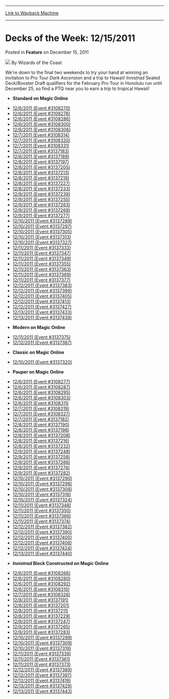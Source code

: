 
---
[Link to Wayback Machine](https://web.archive.org/web/20220928135344/https://magic.wizards.com/en/articles/archive/feature/decks-week-12152011-2011-12-15)

[_metadata_:wayback_url]:- "https://magic.wizards.com/en/articles/archive/feature/decks-week-12152011-2011-12-15"
[_metadata_:wayback_raw_url]:- "https://web.archive.org/web/20220928135344id_/https://magic.wizards.com/en/articles/archive/feature/decks-week-12152011-2011-12-15"
[_metadata_:wayback_capture_timestamp]:- "2022-09-28 13:53:44+00:00"
[_metadata_:description]:- "We're down to the final two weekends to try your hand at winning an invitation to Pro Tour Dark Ascension and a trip to Hawaii!"
[_metadata_:generator]:- "Drupal 7 (http://drupal.org)"
---


Decks of the Week: 12/15/2011
=============================



 Posted in **Feature**
 on December 15, 2011 






![](https://media.magic.wizards.com/styles/auth_small/public/images/person/wizards_author.jpg)
By Wizards of the Coast











We're down to the final two weekends to try your hand at winning an invitation to Pro Tour *Dark Ascension* and a trip to Hawaii! *Innistrad* Sealed Deck/Booster Draft qualifiers for the February Pro Tour in Honolulu run until December 25, so find a PTQ near you to earn a trip to tropical Hawaii!

* **Standard on Magic Online**
+ [12/6/2011 (Event #3108270)](http://archive.wizards.com/Magic/Digital/MagicOnlineTourn.aspx?x=mtg/digital/magiconline/tourn/3108270)
+ [12/6/2011 (Event #3108276)](http://archive.wizards.com/Magic/Digital/MagicOnlineTourn.aspx?x=mtg/digital/magiconline/tourn/3108276)
+ [12/6/2011 (Event #3108286)](http://archive.wizards.com/Magic/Digital/MagicOnlineTourn.aspx?x=mtg/digital/magiconline/tourn/3108286)
+ [12/6/2011 (Event #3108300)](http://archive.wizards.com/Magic/Digital/MagicOnlineTourn.aspx?x=mtg/digital/magiconline/tourn/3108300)
+ [12/6/2011 (Event #3108306)](http://archive.wizards.com/Magic/Digital/MagicOnlineTourn.aspx?x=mtg/digital/magiconline/tourn/3108306)
+ [12/7/2011 (Event #3108314)](http://archive.wizards.com/Magic/Digital/MagicOnlineTourn.aspx?x=mtg/digital/magiconline/tourn/3108314)
+ [12/7/2011 (Event #3108320)](http://archive.wizards.com/Magic/Digital/MagicOnlineTourn.aspx?x=mtg/digital/magiconline/tourn/3108320)
+ [12/7/2011 (Event #3108331)](http://archive.wizards.com/Magic/Digital/MagicOnlineTourn.aspx?x=mtg/digital/magiconline/tourn/3108331)
+ [12/7/2011 (Event #3137183)](http://archive.wizards.com/Magic/Digital/MagicOnlineTourn.aspx?x=mtg/digital/magiconline/tourn/3137183)
+ [12/8/2011 (Event #3137189)](http://archive.wizards.com/Magic/Digital/MagicOnlineTourn.aspx?x=mtg/digital/magiconline/tourn/3137189)
+ [12/8/2011 (Event #3137197)](http://archive.wizards.com/Magic/Digital/MagicOnlineTourn.aspx?x=mtg/digital/magiconline/tourn/3137197)
+ [12/8/2011 (Event #3137205)](http://archive.wizards.com/Magic/Digital/MagicOnlineTourn.aspx?x=mtg/digital/magiconline/tourn/3137205)
+ [12/8/2011 (Event #3137213)](http://archive.wizards.com/Magic/Digital/MagicOnlineTourn.aspx?x=mtg/digital/magiconline/tourn/3137213)
+ [12/8/2011 (Event #3137219)](http://archive.wizards.com/Magic/Digital/MagicOnlineTourn.aspx?x=mtg/digital/magiconline/tourn/3137219)
+ [12/8/2011 (Event #3137227)](http://archive.wizards.com/Magic/Digital/MagicOnlineTourn.aspx?x=mtg/digital/magiconline/tourn/3137227)
+ [12/8/2011 (Event #3137233)](http://archive.wizards.com/Magic/Digital/MagicOnlineTourn.aspx?x=mtg/digital/magiconline/tourn/3137233)
+ [12/9/2011 (Event #3137239)](http://archive.wizards.com/Magic/Digital/MagicOnlineTourn.aspx?x=mtg/digital/magiconline/tourn/3137239)
+ [12/9/2011 (Event #3137255)](http://archive.wizards.com/Magic/Digital/MagicOnlineTourn.aspx?x=mtg/digital/magiconline/tourn/3137255)
+ [12/9/2011 (Event #3137263)](http://archive.wizards.com/Magic/Digital/MagicOnlineTourn.aspx?x=mtg/digital/magiconline/tourn/3137263)
+ [12/9/2011 (Event #3137269)](http://archive.wizards.com/Magic/Digital/MagicOnlineTourn.aspx?x=mtg/digital/magiconline/tourn/3137269)
+ [12/9/2011 (Event #3137277)](http://archive.wizards.com/Magic/Digital/MagicOnlineTourn.aspx?x=mtg/digital/magiconline/tourn/3137277)
+ [12/10/2011 (Event #3137289)](http://archive.wizards.com/Magic/Digital/MagicOnlineTourn.aspx?x=mtg/digital/magiconline/tourn/3137289)
+ [12/10/2011 (Event #3137297)](http://archive.wizards.com/Magic/Digital/MagicOnlineTourn.aspx?x=mtg/digital/magiconline/tourn/3137297)
+ [12/10/2011 (Event #3137305)](http://archive.wizards.com/Magic/Digital/MagicOnlineTourn.aspx?x=mtg/digital/magiconline/tourn/3137305)
+ [12/10/2011 (Event #3137313)](http://archive.wizards.com/Magic/Digital/MagicOnlineTourn.aspx?x=mtg/digital/magiconline/tourn/3137313)
+ [12/10/2011 (Event #3137327)](http://archive.wizards.com/Magic/Digital/MagicOnlineTourn.aspx?x=mtg/digital/magiconline/tourn/3137327)
+ [12/11/2011 (Event #3137333)](http://archive.wizards.com/Magic/Digital/MagicOnlineTourn.aspx?x=mtg/digital/magiconline/tourn/3137333)
+ [12/11/2011 (Event #3137347)](http://archive.wizards.com/Magic/Digital/MagicOnlineTourn.aspx?x=mtg/digital/magiconline/tourn/3137347)
+ [12/11/2011 (Event #3137349)](http://archive.wizards.com/Magic/Digital/MagicOnlineTourn.aspx?x=mtg/digital/magiconline/tourn/3137349)
+ [12/11/2011 (Event #3137355)](http://archive.wizards.com/Magic/Digital/MagicOnlineTourn.aspx?x=mtg/digital/magiconline/tourn/3137355)
+ [12/11/2011 (Event #3137363)](http://archive.wizards.com/Magic/Digital/MagicOnlineTourn.aspx?x=mtg/digital/magiconline/tourn/3137363)
+ [12/11/2011 (Event #3137369)](http://archive.wizards.com/Magic/Digital/MagicOnlineTourn.aspx?x=mtg/digital/magiconline/tourn/3137369)
+ [12/11/2011 (Event #3137377)](http://archive.wizards.com/Magic/Digital/MagicOnlineTourn.aspx?x=mtg/digital/magiconline/tourn/3137377)
+ [12/12/2011 (Event #3137383)](http://archive.wizards.com/Magic/Digital/MagicOnlineTourn.aspx?x=mtg/digital/magiconline/tourn/3137383)
+ [12/12/2011 (Event #3137399)](http://archive.wizards.com/Magic/Digital/MagicOnlineTourn.aspx?x=mtg/digital/magiconline/tourn/3137399)
+ [12/12/2011 (Event #3137405)](http://archive.wizards.com/Magic/Digital/MagicOnlineTourn.aspx?x=mtg/digital/magiconline/tourn/3137405)
+ [12/12/2011 (Event #3137413)](http://archive.wizards.com/Magic/Digital/MagicOnlineTourn.aspx?x=mtg/digital/magiconline/tourn/3137413)
+ [12/12/2011 (Event #3137427)](http://archive.wizards.com/Magic/Digital/MagicOnlineTourn.aspx?x=mtg/digital/magiconline/tourn/3137427)
+ [12/13/2011 (Event #3137433)](http://archive.wizards.com/Magic/Digital/MagicOnlineTourn.aspx?x=mtg/digital/magiconline/tourn/3137433)
+ [12/13/2011 (Event #3137439)](http://archive.wizards.com/Magic/Digital/MagicOnlineTourn.aspx?x=mtg/digital/magiconline/tourn/3137439)
* **Modern on Magic Online**
+ [12/11/2011 (Event #3137375)](http://archive.wizards.com/Magic/Digital/MagicOnlineTourn.aspx?x=mtg/digital/magiconline/tourn/3137375)
+ [12/12/2011 (Event #3137387)](http://archive.wizards.com/Magic/Digital/MagicOnlineTourn.aspx?x=mtg/digital/magiconline/tourn/3137387)
* **Classic on Magic Online**
+ [12/10/2011 (Event #3137320)](http://archive.wizards.com/Magic/Digital/MagicOnlineTourn.aspx?x=mtg/digital/magiconline/tourn/3137320)
* **Pauper on Magic Online**
+ [12/6/2011 (Event #3108277)](http://archive.wizards.com/Magic/Digital/MagicOnlineTourn.aspx?x=mtg/digital/magiconline/tourn/3108277)
+ [12/6/2011 (Event #3108287)](http://archive.wizards.com/Magic/Digital/MagicOnlineTourn.aspx?x=mtg/digital/magiconline/tourn/3108287)
+ [12/6/2011 (Event #3108295)](http://archive.wizards.com/Magic/Digital/MagicOnlineTourn.aspx?x=mtg/digital/magiconline/tourn/3108295)
+ [12/6/2011 (Event #3108303)](http://archive.wizards.com/Magic/Digital/MagicOnlineTourn.aspx?x=mtg/digital/magiconline/tourn/3108303)
+ [12/6/2011 (Event #3108311)](http://archive.wizards.com/Magic/Digital/MagicOnlineTourn.aspx?x=mtg/digital/magiconline/tourn/3108311)
+ [12/7/2011 (Event #3108319)](http://archive.wizards.com/Magic/Digital/MagicOnlineTourn.aspx?x=mtg/digital/magiconline/tourn/3108319)
+ [12/7/2011 (Event #3108327)](http://archive.wizards.com/Magic/Digital/MagicOnlineTourn.aspx?x=mtg/digital/magiconline/tourn/3108327)
+ [12/7/2011 (Event #3137182)](http://archive.wizards.com/Magic/Digital/MagicOnlineTourn.aspx?x=mtg/digital/magiconline/tourn/3137182)
+ [12/8/2011 (Event #3137190)](http://archive.wizards.com/Magic/Digital/MagicOnlineTourn.aspx?x=mtg/digital/magiconline/tourn/3137190)
+ [12/8/2011 (Event #3137198)](http://archive.wizards.com/Magic/Digital/MagicOnlineTourn.aspx?x=mtg/digital/magiconline/tourn/3137198)
+ [12/8/2011 (Event #3137208)](http://archive.wizards.com/Magic/Digital/MagicOnlineTourn.aspx?x=mtg/digital/magiconline/tourn/3137208)
+ [12/8/2011 (Event #3137216)](http://archive.wizards.com/Magic/Digital/MagicOnlineTourn.aspx?x=mtg/digital/magiconline/tourn/3137216)
+ [12/8/2011 (Event #3137232)](http://archive.wizards.com/Magic/Digital/MagicOnlineTourn.aspx?x=mtg/digital/magiconline/tourn/3137232)
+ [12/9/2011 (Event #3137248)](http://archive.wizards.com/Magic/Digital/MagicOnlineTourn.aspx?x=mtg/digital/magiconline/tourn/3137248)
+ [12/9/2011 (Event #3137258)](http://archive.wizards.com/Magic/Digital/MagicOnlineTourn.aspx?x=mtg/digital/magiconline/tourn/3137258)
+ [12/9/2011 (Event #3137266)](http://archive.wizards.com/Magic/Digital/MagicOnlineTourn.aspx?x=mtg/digital/magiconline/tourn/3137266)
+ [12/9/2011 (Event #3137274)](http://archive.wizards.com/Magic/Digital/MagicOnlineTourn.aspx?x=mtg/digital/magiconline/tourn/3137274)
+ [12/9/2011 (Event #3137282)](http://archive.wizards.com/Magic/Digital/MagicOnlineTourn.aspx?x=mtg/digital/magiconline/tourn/3137282)
+ [12/10/2011 (Event #3137290)](http://archive.wizards.com/Magic/Digital/MagicOnlineTourn.aspx?x=mtg/digital/magiconline/tourn/3137290)
+ [12/10/2011 (Event #3137298)](http://archive.wizards.com/Magic/Digital/MagicOnlineTourn.aspx?x=mtg/digital/magiconline/tourn/3137298)
+ [12/10/2011 (Event #3137308)](http://archive.wizards.com/Magic/Digital/MagicOnlineTourn.aspx?x=mtg/digital/magiconline/tourn/3137308)
+ [12/10/2011 (Event #3137316)](http://archive.wizards.com/Magic/Digital/MagicOnlineTourn.aspx?x=mtg/digital/magiconline/tourn/3137316)
+ [12/10/2011 (Event #3137324)](http://archive.wizards.com/Magic/Digital/MagicOnlineTourn.aspx?x=mtg/digital/magiconline/tourn/3137324)
+ [12/11/2011 (Event #3137348)](http://archive.wizards.com/Magic/Digital/MagicOnlineTourn.aspx?x=mtg/digital/magiconline/tourn/3137348)
+ [12/11/2011 (Event #3137350)](http://archive.wizards.com/Magic/Digital/MagicOnlineTourn.aspx?x=mtg/digital/magiconline/tourn/3137350)
+ [12/11/2011 (Event #3137366)](http://archive.wizards.com/Magic/Digital/MagicOnlineTourn.aspx?x=mtg/digital/magiconline/tourn/3137366)
+ [12/11/2011 (Event #3137374)](http://archive.wizards.com/Magic/Digital/MagicOnlineTourn.aspx?x=mtg/digital/magiconline/tourn/3137374)
+ [12/12/2011 (Event #3137382)](http://archive.wizards.com/Magic/Digital/MagicOnlineTourn.aspx?x=mtg/digital/magiconline/tourn/3137382)
+ [12/12/2011 (Event #3137390)](http://archive.wizards.com/Magic/Digital/MagicOnlineTourn.aspx?x=mtg/digital/magiconline/tourn/3137390)
+ [12/12/2011 (Event #3137400)](http://archive.wizards.com/Magic/Digital/MagicOnlineTourn.aspx?x=mtg/digital/magiconline/tourn/3137400)
+ [12/12/2011 (Event #3137408)](http://archive.wizards.com/Magic/Digital/MagicOnlineTourn.aspx?x=mtg/digital/magiconline/tourn/3137408)
+ [12/12/2011 (Event #3137424)](http://archive.wizards.com/Magic/Digital/MagicOnlineTourn.aspx?x=mtg/digital/magiconline/tourn/3137424)
+ [12/13/2011 (Event #3137440)](http://archive.wizards.com/Magic/Digital/MagicOnlineTourn.aspx?x=mtg/digital/magiconline/tourn/3137440)
* ***Innistrad* Block Constructed on Magic Online**
+ [12/6/2011 (Event #3108266)](http://archive.wizards.com/Magic/Digital/MagicOnlineTourn.aspx?x=mtg/digital/magiconline/tourn/3108266)
+ [12/6/2011 (Event #3108280)](http://archive.wizards.com/Magic/Digital/MagicOnlineTourn.aspx?x=mtg/digital/magiconline/tourn/3108280)
+ [12/6/2011 (Event #3108292)](http://archive.wizards.com/Magic/Digital/MagicOnlineTourn.aspx?x=mtg/digital/magiconline/tourn/3108292)
+ [12/6/2011 (Event #3108310)](http://archive.wizards.com/Magic/Digital/MagicOnlineTourn.aspx?x=mtg/digital/magiconline/tourn/3108310)
+ [12/7/2011 (Event #3108326)](http://archive.wizards.com/Magic/Digital/MagicOnlineTourn.aspx?x=mtg/digital/magiconline/tourn/3108326)
+ [12/8/2011 (Event #3137191)](http://archive.wizards.com/Magic/Digital/MagicOnlineTourn.aspx?x=mtg/digital/magiconline/tourn/3137191)
+ [12/8/2011 (Event #3137201)](http://archive.wizards.com/Magic/Digital/MagicOnlineTourn.aspx?x=mtg/digital/magiconline/tourn/3137201)
+ [12/8/2011 (Event #3137211)](http://archive.wizards.com/Magic/Digital/MagicOnlineTourn.aspx?x=mtg/digital/magiconline/tourn/3137211)
+ [12/8/2011 (Event #3137229)](http://archive.wizards.com/Magic/Digital/MagicOnlineTourn.aspx?x=mtg/digital/magiconline/tourn/3137229)
+ [12/9/2011 (Event #3137247)](http://archive.wizards.com/Magic/Digital/MagicOnlineTourn.aspx?x=mtg/digital/magiconline/tourn/3137247)
+ [12/9/2011 (Event #3137265)](http://archive.wizards.com/Magic/Digital/MagicOnlineTourn.aspx?x=mtg/digital/magiconline/tourn/3137265)
+ [12/9/2011 (Event #3137283)](http://archive.wizards.com/Magic/Digital/MagicOnlineTourn.aspx?x=mtg/digital/magiconline/tourn/3137283)
+ [12/10/2011 (Event #3137299)](http://archive.wizards.com/Magic/Digital/MagicOnlineTourn.aspx?x=mtg/digital/magiconline/tourn/3137299)
+ [12/10/2011 (Event #3137309)](http://archive.wizards.com/Magic/Digital/MagicOnlineTourn.aspx?x=mtg/digital/magiconline/tourn/3137309)
+ [12/10/2011 (Event #3137319)](http://archive.wizards.com/Magic/Digital/MagicOnlineTourn.aspx?x=mtg/digital/magiconline/tourn/3137319)
+ [12/11/2011 (Event #3137339)](http://archive.wizards.com/Magic/Digital/MagicOnlineTourn.aspx?x=mtg/digital/magiconline/tourn/3137339)
+ [12/11/2011 (Event #3137361)](http://archive.wizards.com/Magic/Digital/MagicOnlineTourn.aspx?x=mtg/digital/magiconline/tourn/3137361)
+ [12/11/2011 (Event #3137373)](http://archive.wizards.com/Magic/Digital/MagicOnlineTourn.aspx?x=mtg/digital/magiconline/tourn/3137373)
+ [12/12/2011 (Event #3137389)](http://archive.wizards.com/Magic/Digital/MagicOnlineTourn.aspx?x=mtg/digital/magiconline/tourn/3137389)
+ [12/12/2011 (Event #3137397)](http://archive.wizards.com/Magic/Digital/MagicOnlineTourn.aspx?x=mtg/digital/magiconline/tourn/3137397)
+ [12/12/2011 (Event #3137419)](http://archive.wizards.com/Magic/Digital/MagicOnlineTourn.aspx?x=mtg/digital/magiconline/tourn/3137419)
+ [12/13/2011 (Event #3137429)](http://archive.wizards.com/Magic/Digital/MagicOnlineTourn.aspx?x=mtg/digital/magiconline/tourn/3137429)
+ [12/13/2011 (Event #3137443)](http://archive.wizards.com/Magic/Digital/MagicOnlineTourn.aspx?x=mtg/digital/magiconline/tourn/3137443)






